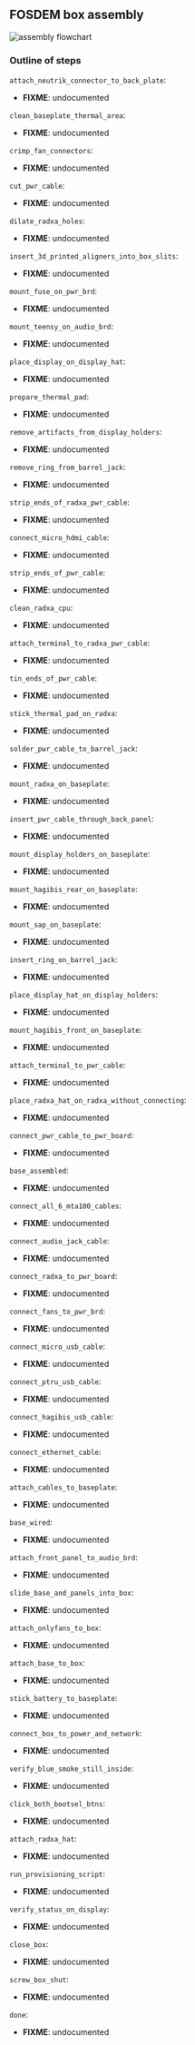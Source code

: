 ## FOSDEM box assembly

![assembly flowchart](assembly.svg)

### Outline of steps

`attach_neutrik_connector_to_back_plate`:
- **FIXME**: undocumented

`clean_baseplate_thermal_area`:
- **FIXME**: undocumented

`crimp_fan_connectors`:
- **FIXME**: undocumented

`cut_pwr_cable`:
- **FIXME**: undocumented

`dilate_radxa_holes`:
- **FIXME**: undocumented

`insert_3d_printed_aligners_into_box_slits`:
- **FIXME**: undocumented

`mount_fuse_on_pwr_brd`:
- **FIXME**: undocumented

`mount_teensy_on_audio_brd`:
- **FIXME**: undocumented

`place_display_on_display_hat`:
- **FIXME**: undocumented

`prepare_thermal_pad`:
- **FIXME**: undocumented

`remove_artifacts_from_display_holders`:
- **FIXME**: undocumented

`remove_ring_from_barrel_jack`:
- **FIXME**: undocumented

`strip_ends_of_radxa_pwr_cable`:
- **FIXME**: undocumented

`connect_micro_hdmi_cable`:
- **FIXME**: undocumented

`strip_ends_of_pwr_cable`:
- **FIXME**: undocumented

`clean_radxa_cpu`:
- **FIXME**: undocumented

`attach_terminal_to_radxa_pwr_cable`:
- **FIXME**: undocumented

`tin_ends_of_pwr_cable`:
- **FIXME**: undocumented

`stick_thermal_pad_on_radxa`:
- **FIXME**: undocumented

`solder_pwr_cable_to_barrel_jack`:
- **FIXME**: undocumented

`mount_radxa_on_baseplate`:
- **FIXME**: undocumented

`insert_pwr_cable_through_back_panel`:
- **FIXME**: undocumented

`mount_display_holders_on_baseplate`:
- **FIXME**: undocumented

`mount_hagibis_rear_on_baseplate`:
- **FIXME**: undocumented

`mount_sap_on_baseplate`:
- **FIXME**: undocumented

`insert_ring_on_barrel_jack`:
- **FIXME**: undocumented

`place_display_hat_on_display_holders`:
- **FIXME**: undocumented

`mount_hagibis_front_on_baseplate`:
- **FIXME**: undocumented

`attach_terminal_to_pwr_cable`:
- **FIXME**: undocumented

`place_radxa_hat_on_radxa_without_connecting`:
- **FIXME**: undocumented

`connect_pwr_cable_to_pwr_board`:
- **FIXME**: undocumented

`base_assembled`:
- **FIXME**: undocumented

`connect_all_6_mta100_cables`:
- **FIXME**: undocumented

`connect_audio_jack_cable`:
- **FIXME**: undocumented

`connect_radxa_to_pwr_board`:
- **FIXME**: undocumented

`connect_fans_to_pwr_brd`:
- **FIXME**: undocumented

`connect_micro_usb_cable`:
- **FIXME**: undocumented

`connect_ptru_usb_cable`:
- **FIXME**: undocumented

`connect_hagibis_usb_cable`:
- **FIXME**: undocumented

`connect_ethernet_cable`:
- **FIXME**: undocumented

`attach_cables_to_baseplate`:
- **FIXME**: undocumented

`base_wired`:
- **FIXME**: undocumented

`attach_front_panel_to_audio_brd`:
- **FIXME**: undocumented

`slide_base_and_panels_into_box`:
- **FIXME**: undocumented

`attach_onlyfans_to_box`:
- **FIXME**: undocumented

`attach_base_to_box`:
- **FIXME**: undocumented

`stick_battery_to_baseplate`:
- **FIXME**: undocumented

`connect_box_to_power_and_network`:
- **FIXME**: undocumented

`verify_blue_smoke_still_inside`:
- **FIXME**: undocumented

`click_both_bootsel_btns`:
- **FIXME**: undocumented

`attach_radxa_hat`:
- **FIXME**: undocumented

`run_provisioning_script`:
- **FIXME**: undocumented

`verify_status_on_display`:
- **FIXME**: undocumented

`close_box`:
- **FIXME**: undocumented

`screw_box_shut`:
- **FIXME**: undocumented

`done`:
- **FIXME**: undocumented

